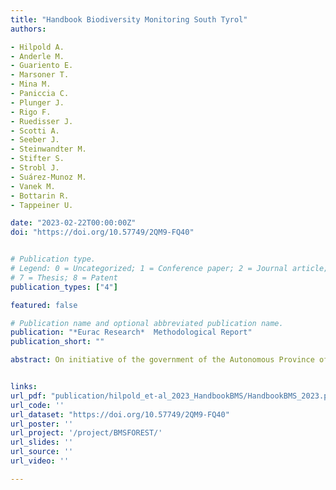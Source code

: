 ```yaml
---
title: "Handbook Biodiversity Monitoring South Tyrol"
authors:

- Hilpold A.
- Anderle M.
- Guariento E.
- Marsoner T.
- Mina M.
- Paniccia C.
- Plunger J.
- Rigo F.
- Ruedisser J.
- Scotti A.
- Seeber J.
- Steinwandter M.
- Stifter S.
- Strobl J.
- Suárez-Munoz M.
- Vanek M.
- Bottarin R.
- Tappeiner U. 

date: "2023-02-22T00:00:00Z"
doi: "https://doi.org/10.57749/2QM9-FQ40"


# Publication type.
# Legend: 0 = Uncategorized; 1 = Conference paper; 2 = Journal article; 3 = Preprint / Working Paper; 4 = Report; 5 = Book; 6 = Book section;
# 7 = Thesis; 8 = Patent
publication_types: ["4"]

featured: false

# Publication name and optional abbreviated publication name.
publication: "*Eurac Research*  Methodological Report"
publication_short: ""

abstract: On initiative of the government of the Autonomous Province of Bolzano-Südtirol (Province Bolzano-Südtirol, Region Trentino-Alto Adige, Italy) a biodiversity monitoring program was established, starting with sampling on terrestrial sites in 2019 and on running water sites in 2021. The Biodiversity Monitoring South Tyrol (BMS in short) is a long-term project with repetitions on a regular basis. The BMS was launched and is conducted by the Institute for Alpine Environment of Eurac Research in collaboration with the Museum for Nature South Tyrol and the province of South Tyrol’s Nature Conservation Department, as well as the Department for Agriculture. BMS surveys biodiversity throughout the area of South Tyrol and within the most important habitat types, including near-natural, agricultural, and urban habitats. BMS spans sites from the planar zone up to the high alpine zone. At the center of the monitoring are specified monitoring sites; all surveys are conducted in or directly around these sites. In total, we investigate 320 terrestrial survey sites over a period of five years, which is 64 single sites per year. For the monitoring of running waters (in short aquatic BMS) we investigate 120 sites in total over a period of four years.


links:
url_pdf: "publication/hilpold_et-al_2023_HandbookBMS/HandbookBMS_2023.pdf"
url_code: ''
url_dataset: "https://doi.org/10.57749/2QM9-FQ40"
url_poster: ''
url_project: '/project/BMSFOREST/'
url_slides: ''
url_source: ''
url_video: ''

---
```

